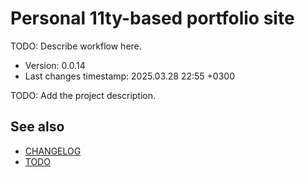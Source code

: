 <!--
@since 2024.05.04, 21:07
@changed 2024.05.04, 21:07
-->

# Personal 11ty-based portfolio site

TODO: Describe workflow here.

- Version: 0.0.14
- Last changes timestamp: 2025.03.28 22:55 +0300

TODO: Add the project description.

## See also

- [CHANGELOG](CHANGELOG.md)
- [TODO](TODO.md)

